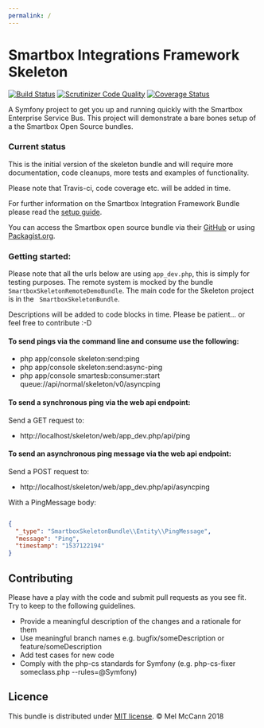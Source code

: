 ```yaml
---
permalink: /
---
```


Smartbox Integrations Framework Skeleton
========
[![Build Status](https://travis-ci.org/smartboxgroup/smartbox-skeleton.svg?branch=master)](https://travis-ci.org/smartboxgroup/smartbox-skeleton) [![Scrutinizer Code Quality](https://scrutinizer-ci.com/g/smartboxgroup/smartbox-skeleton/badges/quality-score.png?b=master)](https://scrutinizer-ci.com/g/smartboxgroup/smartbox-skeleton/?branch=master) [![Coverage Status](https://coveralls.io/repos/github/smartboxgroup/smartbox-skeleton/badge.svg?branch=master)](https://coveralls.io/github/smartboxgroup/smartbox-skeleton?branch=master)

A Symfony project to get you up and running quickly with the Smartbox Enterprise Service Bus.
This project will demonstrate a bare bones setup of a the Smartbox Open Source bundles.


### Current status


This is the initial version of the skeleton bundle and will require more documentation, code cleanups, more tests and examples of functionality. 

Please note that Travis-ci, code coverage etc. will be added in time.

For further information on the Smartbox Integration Framework Bundle please read the [setup guide](https://raw.githubusercontent.com/smartboxgroup/integration-framework-bundle/master/README.md). 

You can access the Smartbox open source bundle via their [GitHub](https://github.com/smartboxgroup/) or using [Packagist.org](https://packagist.org/packages/smartbox/).


### Getting started:
Please note that all the urls below are using ``` app_dev.php ```, this is simply for testing purposes.
The remote system is mocked by the bundle ``` SmartboxSkeletonRemoteDemoBundle```.
The main code for the Skeleton project is in the ``` SmartboxSkeletonBundle```.

Descriptions will be added to code blocks in time. Please be patient... or feel free to contribute :-D

#### To send pings via the command line and consume use the following:

* php app/console skeleton:send:ping
* php app/console skeleton:send:async-ping
* php app/console smartesb:consumer:start queue://api/normal/skeleton/v0/asyncping

#### To send a synchronous ping via the web api endpoint:

Send a GET request to:
* http://localhost/skeleton/web/app_dev.php/api/ping

#### To send an asynchronous ping message via the web api endpoint:
Send a POST request to:

* http://localhost/skeleton/web/app_dev.php/api/asyncping

With a PingMessage body:
```json

{
  "_type": "SmartboxSkeletonBundle\\Entity\\PingMessage",
  "message": "Ping",
  "timestamp": "1537122194"
}

```



## Contributing

Please have a play with the code and submit pull requests as you see fit.
Try to keep to the following guidelines.

  - Provide a meaningful description of the changes and a rationale for them
  - Use meaningful branch names e.g. bugfix/someDescription or feature/someDescription
  - Add test cases for new code
  - Comply with the php-cs standards for Symfony (e.g. php-cs-fixer someclass.php --rules=@Symfony)

## Licence

This bundle is distributed under [MIT license](/LICENSE). © Mel McCann 2018

